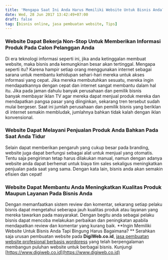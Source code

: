 ```yaml
---
title: 'Mengapa Saat Ini Anda Harus Memiliki Website Untuk Bisnis Anda?'
date: Wed, 28 Jun 2017 13:42:49+07:00
draft: false
tag: [bisnis online, jasa pembuatan website, Tips]
---
```


### Website Dapat Bekerja Non-Stop Untuk Memberikan Informasi Produk Pada Calon Pelanggan Anda

Di era teknologi informasi seperti ini, jika anda ketinggalan membuat website, maka bisnis anda kemungkinan besar akan tertinggal. Mengapa seperti itu? Karena hampir setiap orang menggunakan internet sebagai sarana untuk membantu kehidupan sehari-hari mereka untuk akses informasi yang cepat. Jika mereka membutuhkan sesuatu, mereka ingin mendapatkannya dengan cepat dan internet sangat membantu dalam hal itu. Jika pada jaman dahulu banyak perusahaan dan pemilik bisnis banyak membayar iklan TV agar mereka dapat menjual produk mereka dan mendapatkan pangsa pasar yang diinginkan, sekarang tren tersebut sudah mulai bergeser. Saat ini jumlah perusahaan dan pemilik bisnis yang beriklan di internet semakin membludak, jumlahnya bahkan tidak kalah dengan iklan konvensional.

### Website Dapat Melayani Penjualan Produk Anda Bahkan Pada Saat Anda Tidur

Selain dapat memberikan pengaruh yang cukup besar pada branding, website juga dapat berfungsi sebagai alat untuk menjual yang otomatis. Tentu saja pengiriman tetap harus dilakukan manual, namun dengan adanya website anda dapat berhemat untuk biaya tim sales sekaligus meningkatkan penjualan pada saat yang sama. Dengan kata lain, bisnis anda akan semakin efisien dan cepat!

### **Website Dapat Membantu Anda Meningkatkan Kualitas Produk Maupun Layanan Pada Bisnis Anda**

Dengan memanfaatkan sistem review dan komentar, sekarang setiap pelaku bisnis dapat mengetahui seberapa jauh kualitas produk atau layanan yang mereka tawarkan pada masyarakat. Dengan begitu anda sebagai pelaku bisnis dapat mencoba melakukan perbaikan dan peningkatan apabila mendapatkan review dan komentar yang kurang baik. **Ingin Memiliki Website Untuk Bisnis Anda Tapi Bingung Harus Bagaimana? ** Serahkan saja urusan pembuatan website pada **DigiWeb.co.id**, [jasa pembuatan website profesional berbasis wordpress](https://www.digiweb.co.id) yang telah berpengalaman membangun puluhan website untuk berbagai bisnis. Kunjungi [https://www.digiweb.co.id](https://www.digiweb.co.id)